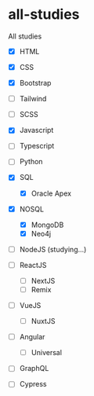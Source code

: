 # all-studies
All studies
- [x] HTML
- [x] CSS
- [x] Bootstrap
- [ ] Tailwind
- [ ] SCSS
- [x] Javascript
- [ ] Typescript
- [ ] Python
- [x] SQL
  - [x] Oracle Apex
- [x] NOSQL
  - [x] MongoDB
  - [x] Neo4j
- [ ] NodeJS (studying...)
- [ ] ReactJS
  - [ ] NextJS
  - [ ] Remix
- [ ] VueJS
  - [ ] NuxtJS
- [ ] Angular
  - [ ] Universal
- [ ] GraphQL
- [ ] Cypress

